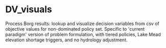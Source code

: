 # DV_visuals
Process Borg results: lookup and visualize decision variables from csv of objective values for non-dominated policy set.
Specific to 'current paradigm' version of problem formulation, with tiered policies, Lake Mead elevation shortage triggers, and no hydrology adjustment.
